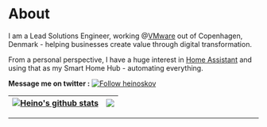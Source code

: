 # About
I am a Lead Solutions Engineer, working @[VMware](https://www.vmware.com) out of Copenhagen, Denmark - helping businesses create value through digital transformation.

From a personal perspective, I have a huge interest in [Home Assistant](https://www.home-assistant.io) and using that as my Smart Home Hub - automating everything. 

**Message me on twitter :** [![Follow heinoskov](https://img.shields.io/twitter/follow/heinoskov)](https://www.twitter.com/heinoskov)


| <a href="https://github.com/anuraghazra/github-readme-stats"><img align="center" src="https://github-readme-stats.vercel.app/api?username=heinoskov&show_icons=true&include_all_commits=true&theme=buefy&hide_border=true" alt="Heino's github stats" /></a> | <a href="https://github.com/anuraghazra/github-readme-stats"><img align="center" src="https://github-readme-stats.vercel.app/api/top-langs/?username=heinoskov&layout=compact&theme=buefy&hide_border=true" /></a> |
| ------------- | ------------- |

---

<!--
**heinoskov/heinoskov** is a ✨ _special_ ✨ repository because its `README.md` (this file) appears on your GitHub profile.

Here are some ideas to get you started:

- 🔭 I’m currently working on ...
- 🌱 I’m currently learning ...
- 👯 I’m looking to collaborate on ...
- 🤔 I’m looking for help with ...
- 💬 Ask me about ...
- 📫 How to reach me: ...
- 😄 Pronouns: ...
- ⚡ Fun fact: ...
-->
